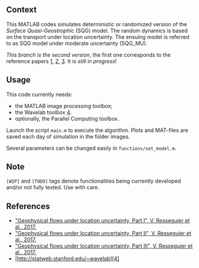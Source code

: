 
## Context

This MATLAB codes simulates deterministic or randomized version of the *Surface Quasi-Geostrophic* (SQG) model. The random dynamics is based on the transport under location uncertainty. The ensuing model is referred to as SQG model under moderate uncertainty (SQG_MU).

*This branch is the second version*, the first one corresponds to the reference papers [1], [2], [3]. It is *still in progress*!

## Usage

This code currently needs:

* the MATLAB image processing toolbox;
* the Wavelab toolbox [4].
* optionally, the Parallel Computing toolbox.

Launch the script `main.m` to execute the algorithm. Plots and MAT-files are saved each day of simulation in the folder images.

Several parameters can be changed easily in `functions/set_model.m`.

## Note

`[WIP]` and `[TODO]` tags denote functionalities being currently developed and/or not fully tested. Use with care.

## References

* ["Geophysical flows under location uncertainty, Part I", V. Resseguier et al., 2017.][1]
* ["Geophysical flows under location uncertainty, Part II", V. Resseguier et al., 2017.][2]
* ["Geophysical flows under location uncertainty, Part III", V. Resseguier et al., 2017.][3]
* [http://statweb.stanford.edu/~wavelab][4]

[1]: http://dx.doi.org/10.1080/03091929.2017.1310210
[2]: http://dx.doi.org/10.1080/03091929.2017.1312101
[3]: http://dx.doi.org/10.1080/03091929.2017.1312102
[4]: http://statweb.stanford.edu/~wavelab

